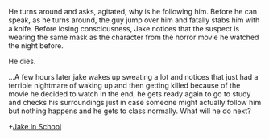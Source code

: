 He turns around and asks, agitated, why is he following him. 
Before he can speak, as he turns around, the guy jump over him and fatally stabs him with a knife. Before losing consciousness, Jake notices that the suspect is wearing the same mask as the character from the horror movie he watched the night before.

He dies. 

...A few hours later jake wakes up sweating a lot and notices that just had a terrible nightmare of waking up and then getting killed because of the movie he decided to watch in the end, he gets ready again to go to study and checks his surroundings just in case someone might actually follow him but nothing happens and he gets to class normally. What will he do next?

+[Jake in School](./School/school.md)
